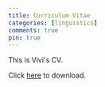```yaml
---
title: Curriculum Vitae 
categories: [linguistics]
comments: true
pin: true
---
```


This is Vivi's CV. 

Click [here](/assets/pdf/CV_Vivi_Ito.pdf) to download.
